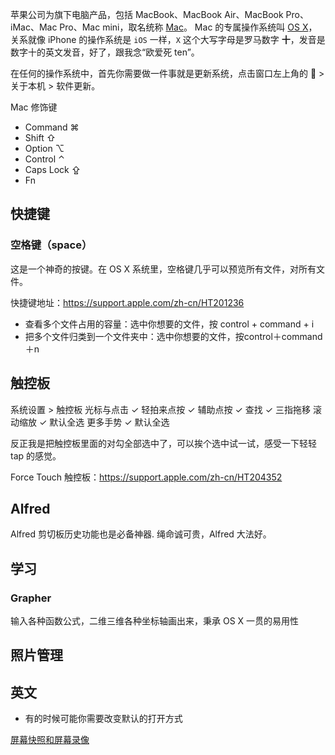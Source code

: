 苹果公司为旗下电脑产品，包括 MacBook、MacBook Air、MacBook Pro、iMac、Mac Pro、Mac mini，取名统称 [Mac](http://www.apple.com/mac/)。
Mac 的专属操作系统叫 [OS X](http://www.apple.com/osx/)，关系就像 iPhone 的操作系统是 `iOS` 一样，`X` 这个大写字母是罗马数字 **十**，发音是数字十的英文发音，好了，跟我念“欧爱死 ten”。

在任何的操作系统中，首先你需要做一件事就是更新系统，点击窗口左上角的  > 关于本机 > 软件更新。

Mac 修饰键

- Command ⌘
- Shift ⇧
- Option ⌥
- Control ⌃
- Caps Lock ⇪
- Fn

## 快捷键
### 空格键（space）
这是一个神奇的按键。在 OS X 系统里，空格键几乎可以预览所有文件，对所有文件。

快捷键地址：https://support.apple.com/zh-cn/HT201236


- 查看多个文件占用的容量：选中你想要的文件，按 control + command + i
- 把多个文件归类到一个文件夹中：选中你想要的文件，按control＋command＋n

## 触控板
系统设置 > 触控板
光标与点击
✓ 轻拍来点按
✓ 辅助点按
✓ 查找
✓ 三指拖移
滚动缩放
✓ 默认全选
更多手势
✓ 默认全选

反正我是把触控板里面的对勾全部选中了，可以挨个选中试一试，感受一下轻轻 tap 的感觉。

Force Touch 触控板：https://support.apple.com/zh-cn/HT204352

## Alfred
Alfred 剪切板历史功能也是必备神器.
绳命诚可贵，Alfred 大法好。

## 学习

### Grapher
输入各种函数公式，二维三维各种坐标轴画出来，秉承 OS X 一贯的易用性

## 照片管理

## 英文
-  有的时候可能你需要改变默认的打开方式

[屏幕快照和屏幕录像](price-screen.md)